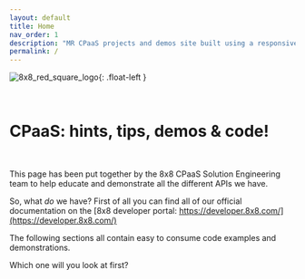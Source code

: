 ```yaml
---
layout: default
title: Home
nav_order: 1
description: "MR CPaaS projects and demos site built using a responsive Jekyll theme with built-in search that is easily customizable and hosted on GitHub Pages."
permalink: /
---
```


![8x8_red_square_logo](https://mlwrogers.github.io/pages-sandbox/image_assets/8x8_RedSquare_LogoSml_RGB.png){: .float-left }

&nbsp;

# CPaaS: hints, tips, demos & code!

&nbsp;
&nbsp;
&nbsp;

This page has been put together by the 8x8 CPaaS Solution Engineering team to help educate and demonstrate all the different APIs we have.

So, what _do_ we have?
First of all you can find all of our official documentation on the [8x8 developer portal: https://developer.8x8.com/](https://developer.8x8.com/)

The following sections all contain easy to consume code examples and demonstrations.

Which one will you look at first?
